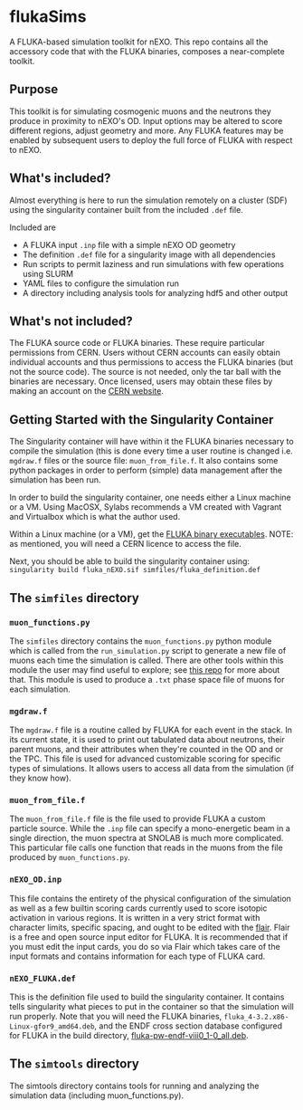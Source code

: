 # flukaSims

A FLUKA-based simulation toolkit for nEXO. This repo contains all the accessory code that with the FLUKA binaries, composes a near-complete toolkit.

## Purpose

This toolkit is for simulating cosmogenic muons and the neutrons they produce in proximity to nEXO's OD. Input options may be altered to score different regions, adjust geometry and more. Any FLUKA features may be enabled by subsequent users to deploy the full force of FLUKA with respect to nEXO.

## What's included?

Almost everything is here to run the simulation remotely on a cluster (SDF) using the singularity container built from the included `.def` file.

Included are 
- A FLUKA input `.inp` file with a simple nEXO OD geometry
- The definition `.def` file for a singularity image with all dependencies 
- Run scripts to permit laziness and run simulations with few operations using SLURM
- YAML files to configure the simulation run
- A directory including analysis tools for analyzing hdf5 and other output

## What's not included?

The FLUKA source code or FLUKA binaries. These require particular permissions from CERN. Users without CERN accounts can easily obtain individual accounts and thus permissions to access the FLUKA binaries (but not the source code). The source is not needed, only the tar ball with the binaries are necessary. Once licensed, users may obtain these files by making an account on the [CERN website](https://auth.cern.ch/auth/realms/cern/protocol/openid-connect/auth?client_id=webframeworks-drupal-fluka2019&response_type=code&scope=openid%20email&redirect_uri=https%3A//fluka.cern/openid-connect/generic&state=TDYggvaxKQy-JGzvCjrm7N__iwLy9pJUqkhzHcoGi0s).


## Getting Started with the Singularity Container

The Singularity container will have within it the FLUKA binaries necessary to compile the simulation (this is done every time a user routine is changed i.e. `mgdraw.f` files or the source file: `muon_from_file.f`. It also contains some python packages in order to perform (simple) data management after the simulation has been run. 

In order to build the singularity container, one needs either a Linux machine or a VM. Using MacOSX, Sylabs recommends a VM created with Vagrant and Virtualbox which is what the author used.

Within a Linux machine (or a VM), get the [FLUKA binary executables](https://flukafiles.web.cern.ch/flukafiles/fluka-4-3.1/fluka_4-3.1.x86-Linux-gfor7_amd64.deb). NOTE: as mentioned, you will need a CERN licence to access the file.

Next, you should be able to build the singularity container using:
<br>
``singularity build fluka_nEXO.sif simfiles/fluka_definition.def``


## The `simfiles` directory

### `muon_functions.py`

The `simfiles` directory contains the `muon_functions.py` python module which is called from the `run_simulation.py` script to generate a new file of muons each time the simulation is called. There are other tools within this module the user may find useful to explore; see [this repo](https://github.com/regaross/muons/) for more about that. This module is used to produce a `.txt` phase space file of muons for each simulation.

### `mgdraw.f`

The `mgdraw.f` file is a routine called by FLUKA for each event in the stack. In its current state, it is used to print out tabulated data about neutrons, their parent muons, and their attributes when they're counted in the OD and or the TPC. This file is used for advanced customizable scoring for specific types of simulations. It allows users to access all data from the simulation (if they know how).

### `muon_from_file.f`

The `muon_from_file.f` file is the file used to provide FLUKA a custom particle source. While the `.inp` file can specify a mono-energetic beam in a single direction, the muon spectra at SNOLAB is much more complicated. This particular file calls one function that reads in the muons from the file produced by `muon_functions.py`.

### `nEXO_OD.inp`

This file contains the entirety of the physical configuration of the simulation as well as a few builtin scoring cards currently used to score isotopic activation in various regions. It is written in a very strict format with character limits, specific spacing, and ought to be edited with the [flair](https://flair.web.cern.ch/flair/). Flair is a free and open source input editor for FLUKA. It is recommended that if you must edit the input cards, you do so via Flair which takes care of the input formats and contains information for each type of FLUKA card.

### `nEXO_FLUKA.def`

This is the definition file used to build the singularity container. It contains tells singularity what pieces to put in the container so that the simulation will run properly. Note that you will need the FLUKA binaries, `fluka_4-3.2.x86-Linux-gfor9_amd64.deb`, and the ENDF cross section database configured for FLUKA in the build directory, [fluka-pw-endf-viii0_1-0_all.deb](https://flukafiles.web.cern.ch/flukafiles/neutron/fluka-pw-endf-viii0_1-0_all.deb).

## The `simtools` directory

The simtools directory contains tools for running and analyzing the simulation data (including muon_functions.py).
